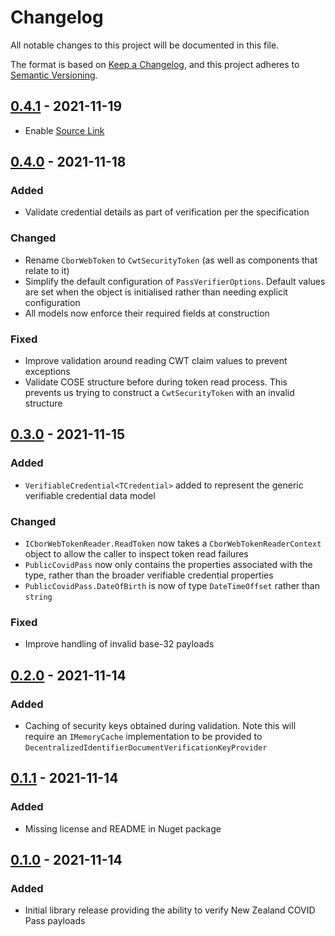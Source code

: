 # Changelog

All notable changes to this project will be documented in this file.

The format is based on [Keep a Changelog](https://keepachangelog.com/en/1.0.0/),
and this project adheres to [Semantic Versioning](https://semver.org/spec/v2.0.0.html).

## [0.4.1] - 2021-11-19

- Enable [Source Link](https://github.com/dotnet/sourcelink)

## [0.4.0] - 2021-11-18

### Added

- Validate credential details as part of verification per the specification

### Changed

- Rename `CborWebToken` to `CwtSecurityToken` (as well as components that relate to it)
- Simplify the default configuration of `PassVerifierOptions`. Default values are set when the object is initialised rather than needing explicit configuration
- All models now enforce their required fields at construction

### Fixed

- Improve validation around reading CWT claim values to prevent exceptions
- Validate COSE structure before during token read process. This prevents us trying to construct a `CwtSecurityToken` with an invalid structure

## [0.3.0] - 2021-11-15

### Added

- `VerifiableCredential<TCredential>` added to represent the generic verifiable credential data model

### Changed

- `ICborWebTokenReader.ReadToken` now takes a `CborWebTokenReaderContext` object to allow the caller to inspect token read failures
- `PublicCovidPass` now only contains the properties associated with the type, rather than the broader verifiable credential properties
- `PublicCovidPass.DateOfBirth` is now of type `DateTimeOffset` rather than `string`

### Fixed

- Improve handling of invalid base-32 payloads

## [0.2.0] - 2021-11-14

### Added

- Caching of security keys obtained during validation. Note this will require an `IMemoryCache` implementation to be provided to `DecentralizedIdentifierDocumentVerificationKeyProvider`

## [0.1.1] - 2021-11-14

### Added

- Missing license and README in Nuget package

## [0.1.0] - 2021-11-14

### Added

- Initial library release providing the ability to verify New Zealand COVID Pass payloads

[0.4.1]: https://github.com/JedS6391/NzCovidPass/compare/0.4.0...0.4.1
[0.4.0]: https://github.com/JedS6391/NzCovidPass/compare/0.3.0...0.4.0
[0.3.0]: https://github.com/JedS6391/NzCovidPass/compare/0.2.0...0.3.0
[0.2.0]: https://github.com/JedS6391/NzCovidPass/compare/0.1.1...0.2.0
[0.1.1]: https://github.com/JedS6391/NzCovidPass/compare/0.1.0...0.1.1
[0.1.0]: https://github.com/JedS6391/NzCovidPass/releases/tag/0.1.0